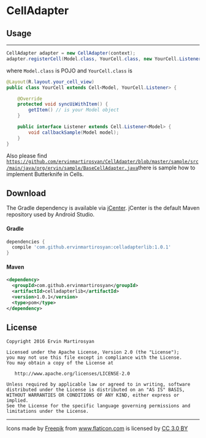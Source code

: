 # CellAdapter

## Usage
-------

```java
CellAdapter adapter = new CellAdapter(context);
adapter.registerCell(Model.class, YourCell.class, new YourCell.Listener(){});
```
where
`Model.class` is POJO and `YourCell.class` is
```java
@Layout(R.layout.your_cell_view)
public class YourCell extends Cell<Model, YourCell.Listener> {

 	@Override
	protected void syncUiWithItem() {
		getItem() // is your Model object
	}

	public interface Listener extends Cell.Listener<Model> {
		void callbackSample(Model model);
	}
}
```
Also please find 
[`https://github.com/ervinmartirosyan/CellAdapter/blob/master/sample/src/main/java/org/ervin/sample/BaseCellAdapter.java`](CellAdapter/sample/src/main/java/org/ervin/sample/BaseCell.java)there is sample how to implement Butterknife in Cells.

## Download

The Gradle dependency is available via [jCenter](https://bintray.com/ervin/CellAdapter/celladapterlib).
jCenter is the default Maven repository used by Android Studio.

#### Gradle
```groovy
dependencies {
  compile 'com.github.ervinmartirosyan:celladapterlib:1.0.1'
}
```

#### Maven
```xml
<dependency>
  <groupId>com.github.ervinmartirosyan</groupId>
  <artifactId>celladapterlib</artifactId>
  <version>1.0.1</version>
  <type>pom</type>
</dependency>
```

## License

    Copyright 2016 Ervin Martirosyan

    Licensed under the Apache License, Version 2.0 (the "License");
    you may not use this file except in compliance with the License.
    You may obtain a copy of the License at

       http://www.apache.org/licenses/LICENSE-2.0

    Unless required by applicable law or agreed to in writing, software
    distributed under the License is distributed on an "AS IS" BASIS,
    WITHOUT WARRANTIES OR CONDITIONS OF ANY KIND, either express or implied.
    See the License for the specific language governing permissions and
    limitations under the License.

-------

<div>Icons made by <a href="http://www.freepik.com" title="Freepik">Freepik</a> from <a href="http://www.flaticon.com" title="Flaticon">www.flaticon.com</a> is licensed by <a href="http://creativecommons.org/licenses/by/3.0/" title="Creative Commons BY 3.0" target="_blank">CC 3.0 BY</a></div>
